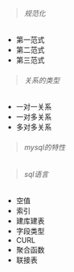> ###### 规范化

  - 第一范式
  - 第二范式
  - 第三范式
  
> ###### 关系的类型

  - 一对一关系
  - 一对多关系
  - 多对多关系
  
> ###### mysql的特性

> ###### sql语言

  - 空值
  - 索引
  - 建库建表
  - 字段类型
  - CURL
  - 聚合函数
  - 联接表